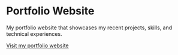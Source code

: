 # Portfolio Website

My portfolio website that showcases my recent projects, skills, and technical experiences.

[Visit my portfolio website](patrickgalicia.com)
